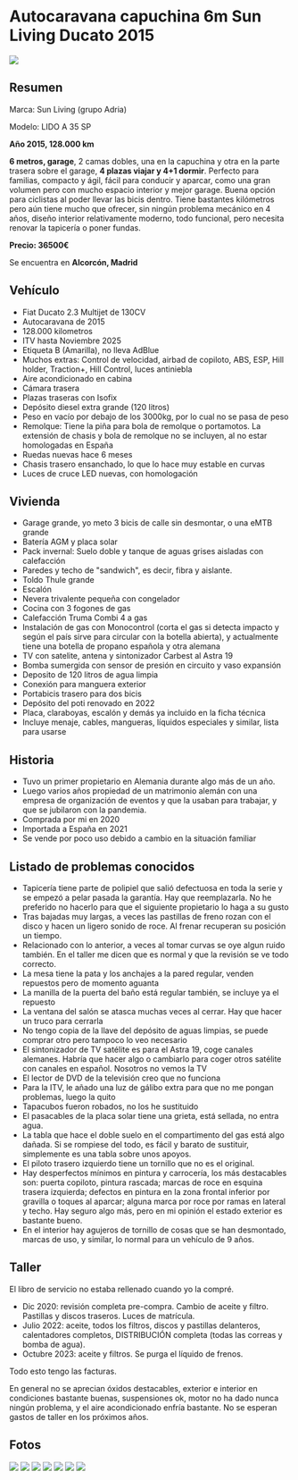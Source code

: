 # Autocaravana capuchina 6m Sun Living Ducato 2015


![](/photos/foto1.jpg)

## Resumen
Marca: Sun Living (grupo Adria)

Modelo: LIDO A 35 SP

**Año 2015, 128.000 km**

**6 metros, garage**, 2 camas dobles, una en la capuchina y otra en la parte trasera sobre el garage, **4 plazas viajar y 4+1 dormir**. Perfecto para familias, compacto y ágil, fácil para conducir y aparcar, como una gran volumen pero con mucho espacio interior y mejor garage. Buena opción para ciclistas al poder llevar las bicis dentro. 
Tiene bastantes kilómetros pero aún tiene mucho que ofrecer, sin ningún problema mecánico en 4 años, diseño interior relativamente moderno, todo funcional, pero necesita renovar la tapicería o poner fundas.   

**Precio: 36500€**

Se encuentra en **Alcorcón, Madrid**


## Vehículo
- Fiat Ducato 2.3 Multijet de 130CV
- Autocaravana de 2015
- 128.000 kilometros
- ITV hasta Noviembre 2025
- Etiqueta B (Amarilla), no lleva AdBlue
- Muchos extras: Control de velocidad, airbad de copiloto, ABS, ESP, Hill holder, Traction+, Hill Control, luces antiniebla
- Aire acondicionado en cabina
- Cámara trasera
- Plazas traseras con Isofix
- Depósito diesel extra grande (120 litros)
- Peso en vacío por debajo de los 3000kg, por lo cual no se pasa de peso
- Remolque: Tiene la piña para bola de remolque o portamotos. La extensión de chasis y bola de remolque no se incluyen, al no estar homologadas en España
- Ruedas nuevas hace 6 meses
- Chasis trasero ensanchado, lo que lo hace muy estable en curvas
- Luces de cruce LED nuevas, con homologación

## Vivienda
- Garage grande, yo meto 3 bicis de calle sin desmontar, o una eMTB grande
- Batería AGM y placa solar
- Pack invernal: Suelo doble y tanque de aguas grises aisladas con calefacción 
- Paredes y techo de "sandwich", es decir, fibra y aislante. 
- Toldo Thule grande
- Escalón
- Nevera trivalente pequeña con congelador
- Cocina con 3 fogones de gas
- Calefacción Truma Combi 4 a gas
- Instalación de gas con Monocontrol (corta el gas si detecta impacto y según el país sirve para circular con la botella abierta), y actualmente tiene una botella de propano española y otra alemana
- TV con satelite, antena y sintonizador Carbest al Astra 19
- Bomba sumergida con sensor de presión en circuito y vaso expansión
- Deposito de 120 litros de agua limpia
- Conexión para manguera exterior
- Portabicis trasero para dos bicis
- Depósito del poti renovado en 2022
- Placa, claraboyas, escalón y demás ya incluido en la ficha técnica
- Incluye menaje, cables, mangueras, líquidos especiales y similar, lista para usarse

## Historia
- Tuvo un primer propietario en Alemania durante algo más de un año. 
- Luego varios años propiedad de un matrimonio alemán con una empresa de organización de eventos y que la usaban para trabajar, y que se jubilaron con la pandemia.
- Comprada por mi en 2020
- Importada a España en 2021
- Se vende por poco uso debido a cambio en la situación familiar 


## Listado de problemas conocidos
- Tapicería tiene parte de polipiel que salió defectuosa en toda la serie y se empezó a pelar pasada la garantía. Hay que reemplazarla. No he preferido no hacerlo para que el siguiente propietario lo haga a su gusto
- Tras bajadas muy largas, a veces las pastillas de freno rozan con el disco y hacen un ligero sonido de roce. Al frenar recuperan su posición un tiempo. 
- Relacionado con lo anterior, a veces al tomar curvas se oye algun ruido también. En el taller me dicen que es normal y que la revisión se ve todo correcto. 
- La mesa tiene la pata y los anchajes a la pared regular, venden repuestos pero de momento aguanta
- La manilla de la puerta del baño está regular también, se incluye ya el repuesto
- La ventana del salón se atasca muchas veces al cerrar. Hay que hacer un truco para cerrarla
- No tengo copia de la llave del depósito de aguas limpias, se puede comprar otro pero tampoco lo veo necesario
- El sintonizador de TV satélite es para el Astra 19, coge canales alemanes. Habría que hacer algo o cambiarlo para coger otros satélite con canales en español. Nosotros no vemos la TV
- El lector de DVD de la televisión creo que no funciona
- Para la ITV, le añado una luz de gálibo extra para que no me pongan problemas, luego la quito
- Tapacubos fueron robados, no los he sustituido
- El pasacables de la placa solar tiene una grieta, está sellada, no entra agua.
- La tabla que hace el doble suelo en el compartimento del gas está algo dañada. Si se rompiese del todo, es fácil y barato de sustituir, simplemente es una tabla sobre unos apoyos.
- El piloto trasero izquierdo tiene un tornillo que no es el original. 
- Hay desperfectos mínimos en pintura y carrocería, los más destacables son: puerta copiloto, pintura rascada; marcas de roce en esquina trasera izquierda; defectos en pintura en la zona frontal inferior por gravilla o toques al aparcar; alguna marca por roce por ramas en lateral y techo. Hay seguro algo más, pero en mi opinión el estado exterior es bastante bueno.
- En el interior hay agujeros de tornillo de cosas que se han desmontado, marcas de uso, y similar, lo normal para un vehículo de 9 años. 

## Taller
El libro de servicio no estaba rellenado cuando yo la compré. 
- Dic 2020: revisión completa pre-compra. Cambio de aceite y filtro. Pastillas y discos traseros. Luces de matrícula.
- Julio 2022: aceite, todos los filtros, discos y pastillas delanteros, calentadores completos, DISTRIBUCIÓN completa (todas las correas y bomba de agua).
- Octubre 2023: aceite y filtros. Se purga el líquido de frenos. 

Todo esto tengo las facturas. 

En general no se aprecian óxidos destacables, exterior e interior en condiciones bastante buenas, suspensiones ok, motor no ha dado nunca ningún problema, y el aire acondicionado enfría bastante. No se esperan gastos de taller en los próximos años. 

## Fotos
![](/photos/foto2.jpg)
![](/photos/foto3.jpg)
![](/photos/interior1.jpg)
![](/photos/interior2.jpg)
![](/photos/interior3.jpg)
![](/photos/interior4.jpg)
![](/photos/interior5.jpg)






